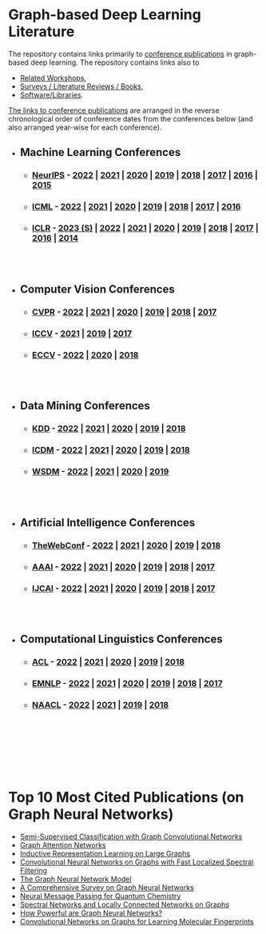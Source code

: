 # Graph-based Deep Learning Literature

The repository contains links primarily to [conference publications](https://github.com/naganandy/graph-based-deep-learning-literature/blob/master/conference-publications/README.md) in graph-based deep learning. The repository contains links also to 

- [Related Workshops](https://github.com/naganandy/graph-based-deep-learning-literature/blob/master/conference-publications/folders/workshops/README.md),
- [Surveys / Literature Reviews / Books](https://github.com/naganandy/graph-based-deep-learning-literature/blob/master/conference-publications/folders/surveys/README.md), 
- [Software/Libraries](https://github.com/naganandy/graph-based-deep-learning-literature/blob/master/conference-publications/folders/software/README.md).
 
[The links to conference publications](https://github.com/naganandy/graph-based-deep-learning-literature/blob/master/conference-publications/README.md#conferences) are arranged in the reverse chronological order of conference dates from the conferences below (and also arranged year-wise for each conference).

- ## Machine Learning Conferences
 
   * ### [NeurIPS](https://nips.cc/)  - [2022](https://github.com/naganandy/graph-based-deep-learning-literature/blob/master/conference-publications/folders/years/2022/publications_neurips22/README.md) | [2021](https://github.com/naganandy/graph-based-deep-learning-literature/blob/master/conference-publications/folders/years/2021/publications_neurips21/README.md) | [2020](https://github.com/naganandy/graph-based-deep-learning-literature/blob/master/conference-publications/folders/years/2020/publications_neurips20/README.md) | [2019](https://github.com/naganandy/graph-based-deep-learning-literature/blob/master/conference-publications/folders/years/2019/publications_neurips19/README.md) | [2018](https://github.com/naganandy/graph-based-deep-learning-literature/blob/master/conference-publications/folders/years/2018/publications_neurips18/README.md) | [2017](https://github.com/naganandy/graph-based-deep-learning-literature/blob/master/conference-publications/folders/publications_years/2017.MD#neurips-2017) | [2016](https://github.com/naganandy/graph-based-deep-learning-literature/blob/master/conference-publications/folders/publications_years/2017.MD#neurips-2016) | [2015](https://github.com/naganandy/graph-based-deep-learning-literature/blob/master/conference-publications/folders/publications_years/2017.MD#neurips-2015)

   * ### [ICML](https://icml.cc/) - [2022](https://github.com/naganandy/graph-based-deep-learning-literature/blob/master/conference-publications/folders/publications_icml22/README.md) | [2021](https://github.com/naganandy/graph-based-deep-learning-literature/blob/master/conference-publications/folders/publications_icml21/README.md) |  [2020](https://github.com/naganandy/graph-based-deep-learning-literature/blob/master/conference-publications/folders/publications_icml20/README.md) | [2019](https://github.com/naganandy/graph-based-deep-learning-literature/blob/master/conference-publications/folders/publications_icml19/README.md) | [2018](https://github.com/naganandy/graph-based-deep-learning-literature/blob/master/conference-publications/folders/publications_years/2018.MD#icml-2018-jul) | [2017](https://github.com/naganandy/graph-based-deep-learning-literature/blob/master/conference-publications/folders/publications_years/2017.MD#icml-2017) | [2016](https://github.com/naganandy/graph-based-deep-learning-literature/blob/master/conference-publications/folders/publications_years/2017.MD#icml-2016)
 
   * ### [ICLR](https://iclr.cc/) - [2023 (S)](https://github.com/naganandy/graph-based-deep-learning-literature/blob/master/conference-publications/folders/submissions_iclr/23.md) | [2022](https://github.com/naganandy/graph-based-deep-learning-literature/blob/master/conference-publications/folders/publications_iclr22/README.md) | [2021](https://github.com/naganandy/graph-based-deep-learning-literature/blob/master/conference-publications/folders/publications_iclr21/README.md) | [2020](https://github.com/naganandy/graph-based-deep-learning-literature/blob/master/conference-publications/folders/publications_iclr20/README.md) | [2019](https://github.com/naganandy/graph-based-deep-learning-literature/blob/master/conference-publications/folders/publications_iclr19/README.md) | [2018](https://github.com/naganandy/graph-based-deep-learning-literature/blob/master/conference-publications/folders/publications_years/2018.MD#iclr-2018-may) | [2017](https://github.com/naganandy/graph-based-deep-learning-literature/blob/master/conference-publications/folders/publications_years/2017.MD#iclr-2017) | [2016](https://github.com/naganandy/graph-based-deep-learning-literature/blob/master/conference-publications/folders/publications_years/2017.MD#iclr-2016) | [2014](https://github.com/naganandy/graph-based-deep-learning-literature/blob/master/conference-publications/folders/publications_years/2017.MD#iclr-2014)

<br> </br>

- ## Computer Vision Conferences
   * ### [CVPR](http://cvpr2023.thecvf.com/) - [2022](https://github.com/naganandy/graph-based-deep-learning-literature/blob/master/conference-publications/folders/publications_cvpr22/README.md) | [2021](https://github.com/naganandy/graph-based-deep-learning-literature/blob/master/conference-publications/folders/publications_cvpr21/README.md) | [2020](https://github.com/naganandy/graph-based-deep-learning-literature/blob/master/conference-publications/folders/publications_cvpr20/README.md) | [2019](https://github.com/naganandy/graph-based-deep-learning-literature/blob/master/conference-publications/folders/publications_cvpr19/README.md) | [2018](https://github.com/naganandy/graph-based-deep-learning-literature/blob/master/conference-publications/folders/publications_years/2018.MD#cvpr-2018-jun) | [2017](https://github.com/naganandy/graph-based-deep-learning-literature/blob/master/conference-publications/folders/publications_years/2017.MD#cvpr-2017)
   * ### [ICCV](http://iccv2023.thecvf.com/home) - [2021](https://github.com/naganandy/graph-based-deep-learning-literature/blob/master/conference-publications/folders/publications_iccv21/README.md) | [2019](https://github.com/naganandy/graph-based-deep-learning-literature/blob/master/conference-publications/folders/publications_iccv19/README.md) | [2017](https://github.com/naganandy/graph-based-deep-learning-literature/blob/master/conference-publications/folders/publications_years/2017.MD#iccv-2017)
   * ### [ECCV](https://eccv2022.ecva.net/) - [2022](https://github.com/naganandy/graph-based-deep-learning-literature/blob/master/conference-publications/folders/publications_eccv22/README.md) | [2020](https://github.com/naganandy/graph-based-deep-learning-literature/blob/master/conference-publications/folders/publications_eccv20/README.md) | [2018](https://github.com/naganandy/graph-based-deep-learning-literature/blob/master/conference-publications/folders/publications_years/2018.MD#eccv-2018-sep)

<br> </br>
   
- ## Data Mining Conferences
   * ### [KDD](https://www.kdd.org/kdd2022/) - [2022](https://github.com/naganandy/graph-based-deep-learning-literature/tree/master/conference-publications/folders/publications_kdd22/README.md) | [2021](https://github.com/naganandy/graph-based-deep-learning-literature/tree/master/conference-publications/folders/publications_kdd21/README.md) | [2020](https://github.com/naganandy/graph-based-deep-learning-literature/tree/master/conference-publications/folders/publications_kdd20/README.md) | [2019](https://github.com/naganandy/graph-based-deep-learning-literature/blob/master/conference-publications/folders/publications_kdd19/README.md) | [2018](https://github.com/naganandy/graph-based-deep-learning-literature/blob/master/conference-publications/folders/publications_years/2018.MD#kdd-2018-aug)
   * ### [ICDM](https://icdm22.cse.usf.edu/) - [2022](https://github.com/naganandy/graph-based-deep-learning-literature/blob/master/conference-publications/folders/publications_icdm22/README.md) | [2021](https://github.com/naganandy/graph-based-deep-learning-literature/blob/master/conference-publications/folders/publications_icdm21/README.md) | [2020](https://github.com/naganandy/graph-based-deep-learning-literature/blob/master/conference-publications/folders/publications_icdm20/README.md) | [2019](https://github.com/naganandy/graph-based-deep-learning-literature/blob/master/conference-publications/folders/publications_years/2019.MD#icdm-2019-nov) | [2018](https://github.com/naganandy/graph-based-deep-learning-literature/blob/master/conference-publications/folders/publications_years/2018.MD#icdm-2018-nov)
   * ### [WSDM](https://www.wsdm-conference.org/2023/) - [2022](https://github.com/naganandy/graph-based-deep-learning-literature/blob/master/conference-publications/folders/publications_wsdm22/README.md) | [2021](https://github.com/naganandy/graph-based-deep-learning-literature/blob/master/conference-publications/folders/publications_wsdm21/README.md) | [2020](https://github.com/naganandy/graph-based-deep-learning-literature/blob/master/conference-publications/folders/publications_years/2020.MD#wsdm-2020-feb) | [2019](https://github.com/naganandy/graph-based-deep-learning-literature/blob/master/conference-publications/folders/publications_years/2019.MD#wsdm-2019-jan) 

<br> </br>

- ## Artificial Intelligence Conferences
   * ### [TheWebConf](https://www2023.thewebconf.org/) - [2022](https://github.com/naganandy/graph-based-deep-learning-literature/blob/master/conference-publications/folders/publications_webconf22/README.md)  | [2021](https://github.com/naganandy/graph-based-deep-learning-literature/blob/master/conference-publications/folders/publications_webconf21/README.md) | [2020](https://github.com/naganandy/graph-based-deep-learning-literature/blob/master/conference-publications/folders/publications_www20/README.md) | [2019](https://github.com/naganandy/graph-based-deep-learning-literature/blob/master/conference-publications/folders/publications_years/2019.MD#www-2019-may) | [2018](https://github.com/naganandy/graph-based-deep-learning-literature/blob/master/conference-publications/folders/publications_years/2018.MD#www-2018-april)
   * ### [AAAI](https://aaai.org/Conferences/AAAI-23/) - [2022](https://github.com/naganandy/graph-based-deep-learning-literature/blob/master/conference-publications/folders/publications_aaai22/README.md) | [2021](https://github.com/naganandy/graph-based-deep-learning-literature/blob/master/conference-publications/folders/publications_aaai21/README.md) | [2020](https://github.com/naganandy/graph-based-deep-learning-literature/blob/master/conference-publications/folders/publications_aaai20/README.md) | [2019](https://github.com/naganandy/graph-based-deep-learning-literature/blob/master/conference-publications/folders/publications_aaai19/README.md) | [2018](https://github.com/naganandy/graph-based-deep-learning-literature/blob/master/conference-publications/folders/publications_years/2018.MD#aaai-2018-feb) | [2017](https://github.com/naganandy/graph-based-deep-learning-literature/blob/master/conference-publications/folders/publications_years/2017.MD#aaai-2017)
   * ### [IJCAI](https://ijcai-23.org/) - [2022](https://github.com/naganandy/graph-based-deep-learning-literature/blob/master/conference-publications/folders/publications_ijcai22/README.md) | [2021](https://github.com/naganandy/graph-based-deep-learning-literature/blob/master/conference-publications/folders/publications_ijcai21/README.md) |  [2020](https://github.com/naganandy/graph-based-deep-learning-literature/blob/master/conference-publications/folders/publications_ijcai20/README.md) | [2019](https://github.com/naganandy/graph-based-deep-learning-literature/blob/master/conference-publications/folders/publications_ijcai19/README.md) | [2018](https://github.com/naganandy/graph-based-deep-learning-literature/blob/master/conference-publications/folders/publications_years/2018.MD#ijcai-2018-jul) | [2017](https://github.com/naganandy/graph-based-deep-learning-literature/blob/master/conference-publications/folders/publications_years/2017.MD#ijcai-2017)

<br> </br>

- ## Computational Linguistics Conferences
   * ### [ACL](https://2023.aclweb.org/) - [2022](https://github.com/naganandy/graph-based-deep-learning-literature/blob/master/conference-publications/folders/publications_acl22/README.md) | [2021](https://github.com/naganandy/graph-based-deep-learning-literature/blob/master/conference-publications/folders/publications_acl21/README.md) | [2020](https://github.com/naganandy/graph-based-deep-learning-literature/blob/master/conference-publications/folders/publications_acl20/README.md) | [2019](https://github.com/naganandy/graph-based-deep-learning-literature/blob/master/conference-publications/folders/publications_acl19/README.md) | [2018](https://github.com/naganandy/graph-based-deep-learning-literature/blob/master/conference-publications/folders/publications_years/2018.MD#acl-2018-jul)
    * ### [EMNLP](https://2022.emnlp.org/) - [2022](https://github.com/naganandy/graph-based-deep-learning-literature/blob/master/conference-publications/folders/publications_emnlp22/README.md) | [2021](https://github.com/naganandy/graph-based-deep-learning-literature/blob/master/conference-publications/folders/publications_emnlp21/README.md) | [2020](https://github.com/naganandy/graph-based-deep-learning-literature/blob/master/conference-publications/folders/publications_emnlp20/README.md) | [2019](https://github.com/naganandy/graph-based-deep-learning-literature/blob/master/conference-publications/folders/publications_emnlp19/README.md) | [2018](https://github.com/naganandy/graph-based-deep-learning-literature/blob/master/conference-publications/folders/publications_years/2018.MD#emnlp-2018-nov) | [2017](https://github.com/naganandy/graph-based-deep-learning-literature/blob/master/conference-publications/folders/publications_years/2017.MD#emnlp-2017)
  * ### [NAACL](https://2022.naacl.org/) - [2022](https://github.com/naganandy/graph-based-deep-learning-literature/blob/master/conference-publications/folders/publications_naacl22/README.md) | [2021](https://github.com/naganandy/graph-based-deep-learning-literature/blob/master/conference-publications/folders/publications_naacl21/README.md) | [2019](https://github.com/naganandy/graph-based-deep-learning-literature/blob/master/conference-publications/folders/publications_years/2019.MD#naacl-2019-jun) | [2018](https://github.com/naganandy/graph-based-deep-learning-literature/blob/master/conference-publications/folders/publications_years/2018.MD#naacl-2018-jun)

<br> </br>
<br> </br>
<br> </br>

# Top 10 Most Cited Publications (on Graph Neural Networks)
- [Semi-Supervised Classification with Graph Convolutional Networks](https://github.com/naganandy/graph-based-deep-learning-literature/blob/master/conference-publications/folders/publications_pre18/gcn_iclr17/README.md)
- [Graph Attention Networks](https://github.com/naganandy/graph-based-deep-learning-literature/blob/master/conference-publications/folders/publications_conf18/gan_iclr18/README.md)
- [Inductive Representation Learning on Large Graphs](https://github.com/naganandy/graph-based-deep-learning-literature/blob/master/conference-publications/folders/publications_pre18/graphsage_nips17/README.md)
- [Convolutional Neural Networks on Graphs with Fast Localized Spectral Filtering](https://github.com/naganandy/graph-based-deep-learning-literature/blob/master/conference-publications/folders/publications_pre18/chebnet_nips16/README.md)
- [The Graph Neural Network Model](https://github.com/naganandy/graph-based-deep-learning-literature/blob/master/conference-publications/folders/publications_pre18/gnn_tnn09/README.md)
- [A Comprehensive Survey on Graph Neural Networks](https://github.com/naganandy/graph-based-deep-learning-literature/blob/master/conference-publications/folders/surveys/gnnsurvey_tnnls21/README.md)
- [Neural Message Passing for Quantum Chemistry](https://github.com/naganandy/graph-based-deep-learning-literature/blob/master/conference-publications/folders/publications_pre18/mpnn_icml17/README.md)
- [Spectral Networks and Locally Connected Networks on Graphs](https://github.com/naganandy/graph-based-deep-learning-literature/blob/master/conference-publications/folders/publications_pre18/graphcnn_iclr14/README.md)
- [How Powerful are Graph Neural Networks?](https://github.com/naganandy/graph-based-deep-learning-literature/blob/master/conference-publications/folders/publications_iclr19/gin_iclr19/README.md)
- [Convolutional Networks on Graphs for Learning Molecular Fingerprints](https://github.com/naganandy/graph-based-deep-learning-literature/blob/master/conference-publications/folders/publications_pre18/graphcnn_nips15/README.md)
